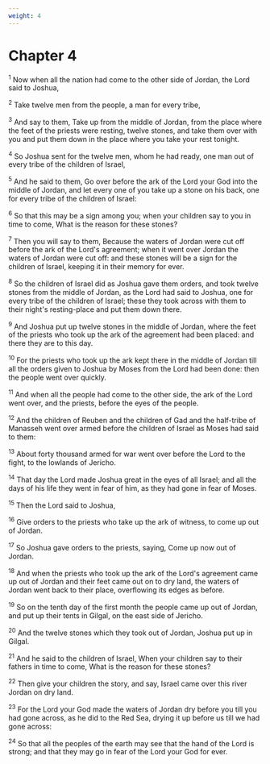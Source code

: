 ```yaml
---
weight: 4
---
```


# Chapter 4

<sup>1</sup> Now when all the nation had come to the other side of Jordan, the Lord said to Joshua, 

<sup>2</sup> Take twelve men from the people, a man for every tribe, 

<sup>3</sup> And say to them, Take up from the middle of Jordan, from the place where the feet of the priests were resting, twelve stones, and take them over with you and put them down in the place where you take your rest tonight. 

<sup>4</sup> So Joshua sent for the twelve men, whom he had ready, one man out of every tribe of the children of Israel, 

<sup>5</sup> And he said to them, Go over before the ark of the Lord your God into the middle of Jordan, and let every one of you take up a stone on his back, one for every tribe of the children of Israel: 

<sup>6</sup> So that this may be a sign among you; when your children say to you in time to come, What is the reason for these stones? 

<sup>7</sup> Then you will say to them, Because the waters of Jordan were cut off before the ark of the Lord's agreement; when it went over Jordan the waters of Jordan were cut off: and these stones will be a sign for the children of Israel, keeping it in their memory for ever. 

<sup>8</sup> So the children of Israel did as Joshua gave them orders, and took twelve stones from the middle of Jordan, as the Lord had said to Joshua, one for every tribe of the children of Israel; these they took across with them to their night's resting-place and put them down there. 

<sup>9</sup> And Joshua put up twelve stones in the middle of Jordan, where the feet of the priests who took up the ark of the agreement had been placed: and there they are to this day. 

<sup>10</sup> For the priests who took up the ark kept there in the middle of Jordan till all the orders given to Joshua by Moses from the Lord had been done: then the people went over quickly. 

<sup>11</sup> And when all the people had come to the other side, the ark of the Lord went over, and the priests, before the eyes of the people. 

<sup>12</sup> And the children of Reuben and the children of Gad and the half-tribe of Manasseh went over armed before the children of Israel as Moses had said to them: 

<sup>13</sup> About forty thousand armed for war went over before the Lord to the fight, to the lowlands of Jericho. 

<sup>14</sup> That day the Lord made Joshua great in the eyes of all Israel; and all the days of his life they went in fear of him, as they had gone in fear of Moses. 

<sup>15</sup> Then the Lord said to Joshua, 

<sup>16</sup> Give orders to the priests who take up the ark of witness, to come up out of Jordan. 

<sup>17</sup> So Joshua gave orders to the priests, saying, Come up now out of Jordan. 

<sup>18</sup> And when the priests who took up the ark of the Lord's agreement came up out of Jordan and their feet came out on to dry land, the waters of Jordan went back to their place, overflowing its edges as before. 

<sup>19</sup> So on the tenth day of the first month the people came up out of Jordan, and put up their tents in Gilgal, on the east side of Jericho. 

<sup>20</sup> And the twelve stones which they took out of Jordan, Joshua put up in Gilgal. 

<sup>21</sup> And he said to the children of Israel, When your children say to their fathers in time to come, What is the reason for these stones? 

<sup>22</sup> Then give your children the story, and say, Israel came over this river Jordan on dry land. 

<sup>23</sup> For the Lord your God made the waters of Jordan dry before you till you had gone across, as he did to the Red Sea, drying it up before us till we had gone across: 

<sup>24</sup> So that all the peoples of the earth may see that the hand of the Lord is strong; and that they may go in fear of the Lord your God for ever. 


